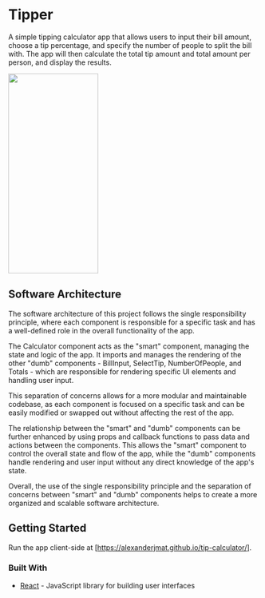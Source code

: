 # Tipper

A simple tipping calculator app that allows users to input their bill amount, choose a tip percentage, and specify the number of people to split the bill with. The app will then calculate the total tip amount and total amount per person, and display the results.

<img src="https://scontent-iad3-1.xx.fbcdn.net/v/t39.30808-6/323074715_628847059010072_9197205247386955105_n.jpg?stp=cp6_dst-jpg&_nc_cat=100&ccb=1-7&_nc_sid=730e14&_nc_ohc=DPtFt16GhEMAX-Zba1E&_nc_ht=scontent-iad3-1.xx&oh=00_AfAxSzzawvGfy_E6tDA8Ik7R_8yl7QqXYYNP_5ypxLgY2g&oe=63B678B9" style="height: 400px; width: 180px" />

## Software Architecture

The software architecture of this project follows the single responsibility principle, where each component is responsible for a specific task and has a well-defined role in the overall functionality of the app.

The Calculator component acts as the "smart" component, managing the state and logic of the app. It imports and manages the rendering of the other "dumb" components - BillInput, SelectTip, NumberOfPeople, and Totals - which are responsible for rendering specific UI elements and handling user input.

This separation of concerns allows for a more modular and maintainable codebase, as each component is focused on a specific task and can be easily modified or swapped out without affecting the rest of the app.

The relationship between the "smart" and "dumb" components can be further enhanced by using props and callback functions to pass data and actions between the components. This allows the "smart" component to control the overall state and flow of the app, while the "dumb" components handle rendering and user input without any direct knowledge of the app's state.

Overall, the use of the single responsibility principle and the separation of concerns between "smart" and "dumb" components helps to create a more organized and scalable software architecture.

## Getting Started

Run the app client-side at [https://alexanderjmat.github.io/tip-calculator/].

### Built With

* [React](https://reactjs.org/) - JavaScript library for building user interfaces
